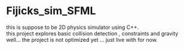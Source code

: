 # Fijicks_sim_SFML

this is suppose to be 2D physics simulator using C++.   
this project explores basic collision detection , constraints and gravity     
well... the project is not optimized yet ... just live with for now.
